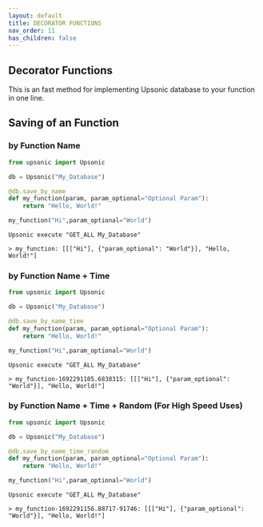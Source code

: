 ```yaml
---
layout: default
title: DECORATOR FUNCTIONS
nav_order: 11
has_children: false
---
```

## Decorator Functions
This is an fast method for implementing Upsonic database to your function in one line.


## Saving of an Function 

### by Function Name
```python
from upsonic import Upsonic

db = Upsonic("My_Database")

@db.save_by_name
def my_function(param, param_optional="Optional Param"):
    return "Hello, World!"

my_function("Hi",param_optional="World")
```
```console
Upsonic execute "GET_ALL My_Database"

> my_function: [[["Hi"], {"param_optional": "World"}], "Hello, World!"]
```

### by Function Name + Time
```python
from upsonic import Upsonic

db = Upsonic("My_Database")

@db.save_by_name_time
def my_function(param, param_optional="Optional Param"):
    return "Hello, World!"

my_function("Hi",param_optional="World")
```
```console
Upsonic execute "GET_ALL My_Database"

> my_function-1692291105.6838315: [[["Hi"], {"param_optional": "World"}], "Hello, World!"]
```

### by Function Name + Time + Random (For High Speed Uses)
```python
from upsonic import Upsonic

db = Upsonic("My_Database")

@db.save_by_name_time_random
def my_function(param, param_optional="Optional Param"):
    return "Hello, World!"

my_function("Hi",param_optional="World")
```
```console
Upsonic execute "GET_ALL My_Database"

> my_function-1692291156.88717-91746: [[["Hi"], {"param_optional": "World"}], "Hello, World!"]
```